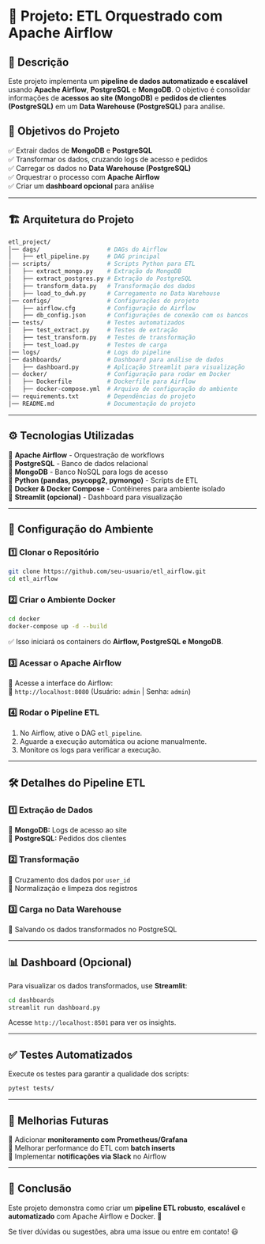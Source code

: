 # 🚀 Projeto: ETL Orquestrado com Apache Airflow

## 📌 Descrição

Este projeto implementa um **pipeline de dados automatizado e escalável** usando **Apache Airflow**, **PostgreSQL** e **MongoDB**. O objetivo é consolidar informações de **acessos ao site (MongoDB)** e **pedidos de clientes (PostgreSQL)** em um **Data Warehouse (PostgreSQL)** para análise.

## 🎯 Objetivos do Projeto

✅ Extrair dados de **MongoDB** e **PostgreSQL**\
✅ Transformar os dados, cruzando logs de acesso e pedidos\
✅ Carregar os dados no **Data Warehouse (PostgreSQL)**\
✅ Orquestrar o processo com **Apache Airflow**\
✅ Criar um **dashboard opcional** para análise

---

## 🏗 Arquitetura do Projeto

```bash
etl_project/
│── dags/                   # DAGs do Airflow
│   ├── etl_pipeline.py     # DAG principal
│── scripts/                # Scripts Python para ETL
│   ├── extract_mongo.py    # Extração do MongoDB
│   ├── extract_postgres.py # Extração do PostgreSQL
│   ├── transform_data.py   # Transformação dos dados
│   ├── load_to_dwh.py      # Carregamento no Data Warehouse
│── configs/                # Configurações do projeto
│   ├── airflow.cfg         # Configuração do Airflow
│   ├── db_config.json      # Configurações de conexão com os bancos
│── tests/                  # Testes automatizados
│   ├── test_extract.py     # Testes de extração
│   ├── test_transform.py   # Testes de transformação
│   ├── test_load.py        # Testes de carga
│── logs/                   # Logs do pipeline
│── dashboards/             # Dashboard para análise de dados
│   ├── dashboard.py        # Aplicação Streamlit para visualização
│── docker/                 # Configuração para rodar em Docker
│   ├── Dockerfile          # Dockerfile para Airflow
│   ├── docker-compose.yml  # Arquivo de configuração do ambiente
│── requirements.txt        # Dependências do projeto
│── README.md               # Documentação do projeto
```

---

## ⚙️ Tecnologias Utilizadas

🔹 **Apache Airflow** - Orquestração de workflows\
🔹 **PostgreSQL** - Banco de dados relacional\
🔹 **MongoDB** - Banco NoSQL para logs de acesso\
🔹 **Python (pandas, psycopg2, pymongo)** - Scripts de ETL\
🔹 **Docker & Docker Compose** - Contêineres para ambiente isolado\
🔹 **Streamlit (opcional)** - Dashboard para visualização

---

## 🚀 Configuração do Ambiente

### **1️⃣ Clonar o Repositório**

```bash
git clone https://github.com/seu-usuario/etl_airflow.git
cd etl_airflow
```

### **2️⃣ Criar o Ambiente Docker**

```bash
cd docker
docker-compose up -d --build
```

✅ Isso iniciará os containers do **Airflow, PostgreSQL e MongoDB**.

### **3️⃣ Acessar o Apache Airflow**

🔗 Acesse a interface do Airflow:\
📌 `http://localhost:8080` (Usuário: `admin` | Senha: `admin`)

### **4️⃣ Rodar o Pipeline ETL**

1. No Airflow, ative o DAG `etl_pipeline`.
2. Aguarde a execução automática ou acione manualmente.
3. Monitore os logs para verificar a execução.

---

## 🛠 Detalhes do Pipeline ETL

### **1️⃣ Extração de Dados**

📌 **MongoDB:** Logs de acesso ao site\
📌 **PostgreSQL:** Pedidos dos clientes

### **2️⃣ Transformação**

📌 Cruzamento dos dados por `user_id`\
📌 Normalização e limpeza dos registros

### **3️⃣ Carga no Data Warehouse**

📌 Salvando os dados transformados no PostgreSQL

---

## 📊 Dashboard (Opcional)

Para visualizar os dados transformados, use **Streamlit**:

```bash
cd dashboards
streamlit run dashboard.py
```

Acesse `http://localhost:8501` para ver os insights.

---

## ✅ Testes Automatizados

Execute os testes para garantir a qualidade dos scripts:

```bash
pytest tests/
```

---

## 📝 Melhorias Futuras

🚀 Adicionar **monitoramento com Prometheus/Grafana**\
🚀 Melhorar performance do ETL com **batch inserts**\
🚀 Implementar **notificações via Slack** no Airflow

---

## 📌 Conclusão

Este projeto demonstra como criar um **pipeline ETL robusto**, **escalável** e **automatizado** com Apache Airflow e Docker. 🚀

Se tiver dúvidas ou sugestões, abra uma issue ou entre em contato! 😃

